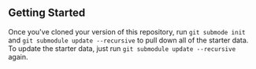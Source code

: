 ## Getting Started

Once you've cloned your version of this repository, run `git submode init` and `git submodule update --recursive` to pull down all of the starter data. To update the starter data, just run `git submodule update --recursive` again.
